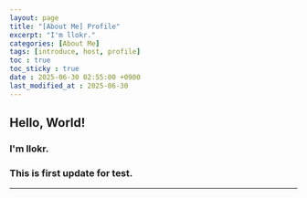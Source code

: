 ```yaml
---
layout: page
title: "[About Me] Profile"
excerpt: "I'm llokr."
categories: [About Me]
tags: [introduce, host, profile]
toc : true
toc_sticky : true
date : 2025-06-30 02:55:00 +0900
last_modified_at : 2025-06-30
---
```

## Hello, World!
### I'm llokr.
### This is first update for test.
---
